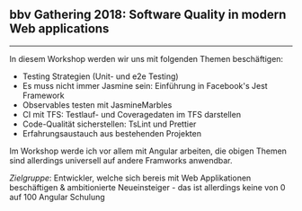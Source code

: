 ## bbv Gathering 2018: Software Quality in modern Web applications
---
In diesem Workshop werden wir uns mit folgenden Themen beschäftigen:

- Testing Strategien (Unit- und e2e Testing)
- Es muss nicht immer Jasmine sein: Einführung in Facebook's Jest Framework
- Observables testen mit JasmineMarbles
- CI mit TFS: Testlauf- und Coveragedaten im TFS darstellen
- Code-Qualität sicherstellen: TsLint und Prettier
- Erfahrungsaustauch aus bestehenden Projekten

Im Workshop werde ich vor allem mit Angular arbeiten, die obigen Themen sind allerdings universell auf andere Framworks anwendbar.

*Zielgruppe*: Entwickler, welche sich bereis mit Web Applikationen beschäftigen & ambitionierte Neueinsteiger - das ist allerdings keine von 0 auf 100 Angular Schulung